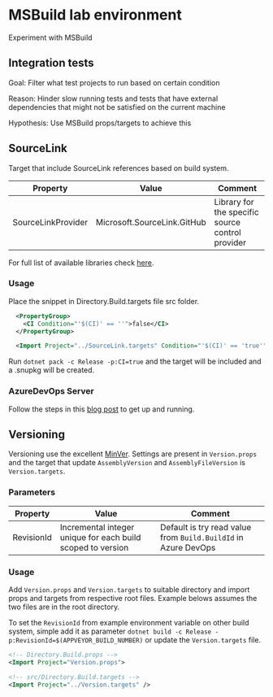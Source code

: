 # MSBuild lab environment

Experiment with MSBuild

## Integration tests

Goal: Filter what test projects to run based on certain condition

Reason: Hinder slow running tests and tests that have external dependencies that might not be satisfied on the current machine

Hypothesis: Use MSBuild props/targets to achieve this

## SourceLink

Target that include SourceLink references based on build system.

| Property | Value | Comment |
|----------|---------|---------|
| SourceLinkProvider | Microsoft.SourceLink.GitHub | Library for the specific source control provider |

For full list of available libraries check [here](https://github.com/dotnet/sourcelink).

### Usage

Place the snippet in Directory.Build.targets file src folder.

```xml
  <PropertyGroup>
    <CI Condition="'$(CI)' == ''">false</CI>
  </PropertyGroup>

  <Import Project="../SourceLink.targets" Condition="'$(CI)' == 'true'" />
```

Run `dotnet pack -c Release -p:CI=true` and the target will be included and a .snupkg will be created.

### AzureDevOps Server

Follow the steps in this [blog post](https://www.liftrtech.net/home/blog?name=ASP.NET-Core-Debugging-Nuget-Packages-with-AzureDevOps-VSTS-Symbol-Server) to get up and running.

## Versioning

Versioning use the excellent [MinVer](https://github.com/adamralph/minver). Settings are present in `Version.props` and the target that update `AssemblyVersion` and `AssemblyFileVersion` is `Version.targets`.

### Parameters

| Property | Value | Comment |
|----------|-------|---------|
| RevisionId | Incremental integer unique for each build scoped to version | Default is try read value from `Build.BuildId` in Azure DevOps |

### Usage

Add `Version.props` and `Version.targets` to suitable directory and import props and targets from respective root files. Example belows assumes the two files are in the root directory.

To set the `RevisionId` from example environment variable on other build system, simple add it as parameter `dotnet build -c Release -p:RevisionId=$(APPVEYOR_BUILD_NUMBER)` or update the `Version.targets` file.

```xml
<!-- Directory.Build.props -->
<Import Project="Version.props">

<!-- src/Directory.Build.targets -->
<Import Project="../Version.targets" />
```